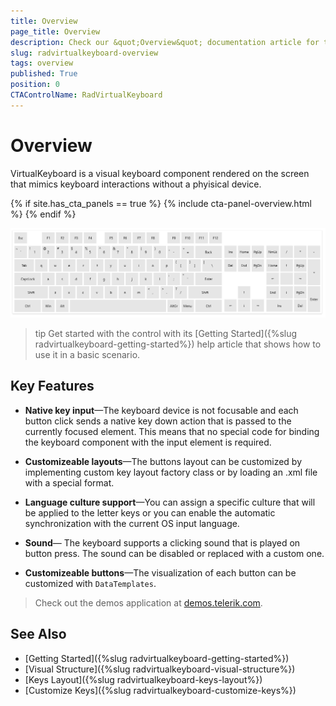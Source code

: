 ```yaml
---
title: Overview
page_title: Overview
description: Check our &quot;Overview&quot; documentation article for the on-screen RadVirtualKeyboard WPF control.
slug: radvirtualkeyboard-overview
tags: overview
published: True
position: 0
CTAControlName: RadVirtualKeyboard
---
```


# Overview

VirtualKeyboard is a visual keyboard component rendered on the screen that mimics keyboard interactions without a phyisical device.

{% if site.has_cta_panels == true %}
{% include cta-panel-overview.html %}
{% endif %}

![WPF RadVirtualKeyboard ](images/radvirtualkeyboard-overview-1.png)

>tip Get started with the control with its [Getting Started]({%slug radvirtualkeyboard-getting-started%}) help article that shows how to use it in a basic scenario.

## Key Features

* __Native key input__&mdash;The keyboard device is not focusable and each button click sends a native key down action that is passed to the currently focused element. This means that no special code for binding the keyboard component with the input element is required.

* __Customizeable layouts__&mdash;The buttons layout can be customized by implementing custom key layout factory class or by loading an .xml file with a special format.

* __Language culture support__&mdash;You can assign a specific culture that will be applied to the letter keys or you can enable the automatic synchronization with the current OS input language.

* __Sound__&mdash; The keyboard supports a clicking sound that is played on button press. The sound can be disabled or replaced with a custom one.

* __Customizeable buttons__&mdash;The visualization of each button can be customized with `DataTemplates`.

> Check out the demos application at [demos.telerik.com](https://demos.telerik.com/wpf/).

## See Also
* [Getting Started]({%slug radvirtualkeyboard-getting-started%})
* [Visual Structure]({%slug radvirtualkeyboard-visual-structure%})
* [Keys Layout]({%slug radvirtualkeyboard-keys-layout%})
* [Customize Keys]({%slug radvirtualkeyboard-customize-keys%})
